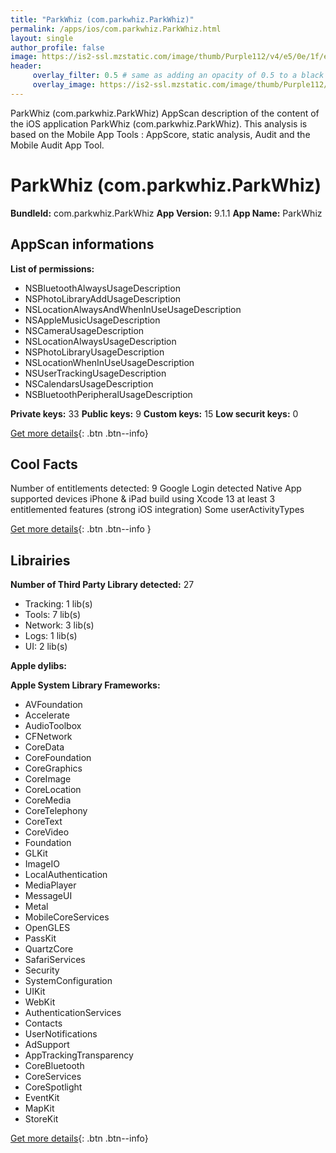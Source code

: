 ```yaml
---
title: "ParkWhiz (com.parkwhiz.ParkWhiz)"
permalink: /apps/ios/com.parkwhiz.ParkWhiz.html
layout: single
author_profile: false
image: https://is2-ssl.mzstatic.com/image/thumb/Purple112/v4/e5/0e/1f/e50e1f98-0091-21b7-629c-fe0578321f8b/AppIcon-1x_U007emarketing-0-7-0-85-220.png/512x512bb.jpg
header: 
     overlay_filter: 0.5 # same as adding an opacity of 0.5 to a black background
     overlay_image: https://is2-ssl.mzstatic.com/image/thumb/Purple112/v4/e5/0e/1f/e50e1f98-0091-21b7-629c-fe0578321f8b/AppIcon-1x_U007emarketing-0-7-0-85-220.png/512x512bb.jpg
---
```

ParkWhiz (com.parkwhiz.ParkWhiz) AppScan description of the content of the iOS application ParkWhiz (com.parkwhiz.ParkWhiz). This analysis is based on the Mobile App Tools : AppScore, static analysis, Audit and the Mobile Audit App Tool.

# ParkWhiz (com.parkwhiz.ParkWhiz)

**BundleId:** com.parkwhiz.ParkWhiz
**App Version:** 9.1.1
**App Name:** ParkWhiz


## AppScan informations 

**List of permissions:** 
- NSBluetoothAlwaysUsageDescription
- NSPhotoLibraryAddUsageDescription
- NSLocationAlwaysAndWhenInUseUsageDescription
- NSAppleMusicUsageDescription
- NSCameraUsageDescription
- NSLocationAlwaysUsageDescription
- NSPhotoLibraryUsageDescription
- NSLocationWhenInUseUsageDescription
- NSUserTrackingUsageDescription
- NSCalendarsUsageDescription
- NSBluetoothPeripheralUsageDescription
  
  
**Private keys:** 33
**Public keys:** 9
**Custom keys:** 15
**Low securit keys:** 0
  
[Get more details](/pricing.html){: .btn .btn--info}

## Cool Facts

Number of entitlements detected: 9
Google Login detected
Native App
supported devices iPhone & iPad
build using Xcode 13
at least 3 entitlemented features (strong iOS integration)
Some userActivityTypes
  
[Get more details](/pricing.html){: .btn .btn--info }

## Librairies 
**Number of Third Party Library detected:** 27
- Tracking: 1 lib(s)
- Tools: 7 lib(s)
- Network: 3 lib(s)
- Logs: 1 lib(s)
- UI: 2 lib(s)


**Apple dylibs:**


**Apple System Library Frameworks:**
- AVFoundation
- Accelerate
- AudioToolbox
- CFNetwork
- CoreData
- CoreFoundation
- CoreGraphics
- CoreImage
- CoreLocation
- CoreMedia
- CoreTelephony
- CoreText
- CoreVideo
- Foundation
- GLKit
- ImageIO
- LocalAuthentication
- MediaPlayer
- MessageUI
- Metal
- MobileCoreServices
- OpenGLES
- PassKit
- QuartzCore
- SafariServices
- Security
- SystemConfiguration
- UIKit
- WebKit
- AuthenticationServices
- Contacts
- UserNotifications
- AdSupport
- AppTrackingTransparency
- CoreBluetooth
- CoreServices
- CoreSpotlight
- EventKit
- MapKit
- StoreKit


  
[Get more details](/pricing.html){: .btn .btn--info}


